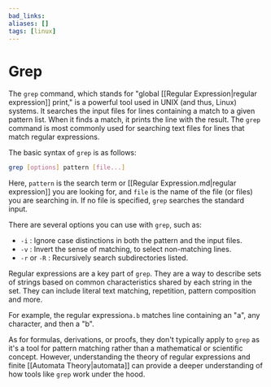 ```yaml
---
bad_links:
aliases: []
tags: [linux]
---
```

# Grep

The `grep` command, which stands for "global [[Regular Expression|regular expression]] print," is a powerful tool used in UNIX (and thus, Linux) systems. It searches the input files for lines containing a match to a given pattern list. When it finds a match, it prints the line with the result. The `grep` command is most commonly used for searching text files for lines that match regular expressions.

The basic syntax of `grep` is as follows:

```bash
grep [options] pattern [file...]
```

Here, `pattern` is the search term or [[Regular Expression.md|regular expression]] you are looking for, and `file` is the name of the file (or files) you are searching in. If no file is specified, `grep` searches the standard input.

There are several options you can use with `grep`, such as:

- `-i` : Ignore case distinctions in both the pattern and the input files.
- `-v` : Invert the sense of matching, to select non-matching lines.
- `-r` or `-R` : Recursively search subdirectories listed.

Regular expressions are a key part of `grep`. They are a way to describe sets of strings based on common characteristics shared by each string in the set. They can include literal text matching, repetition, pattern composition and more.

For example, the regular expression`a.b` matches line containing an "a", any character, and then a "b".

As for formulas, derivations, or proofs, they don't typically apply to `grep` as it's a tool for pattern matching rather than a mathematical or scientific concept. However, understanding the theory of regular expressions and finite [[Automata Theory|automata]] can provide a deeper understanding of how tools like `grep` work under the hood.
